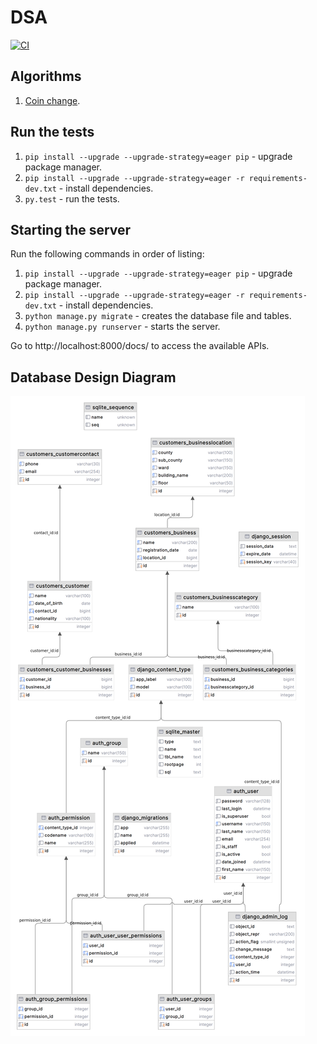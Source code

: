 # DSA

[![CI](https://github.com/ajharry69/dsa/actions/workflows/ci.yml/badge.svg)](https://github.com/ajharry69/dsa/actions/workflows/ci.yml)

## Algorithms

1. [Coin change](dsa/coin_change/README.md).

## Run the tests

1. `pip install --upgrade --upgrade-strategy=eager pip` - upgrade package manager.
2. `pip install --upgrade --upgrade-strategy=eager -r requirements-dev.txt` - install dependencies.
3. `py.test` - run the tests.

## Starting the server

Run the following commands in order of listing:

1. `pip install --upgrade --upgrade-strategy=eager pip` - upgrade package manager.
2. `pip install --upgrade --upgrade-strategy=eager -r requirements-dev.txt` - install dependencies.
3. `python manage.py migrate` - creates the database file and tables.
4. `python manage.py runserver` - starts the server.

Go to http://localhost:8000/docs/ to access the available APIs.

## Database Design Diagram

![Database design diagram](db.png)
